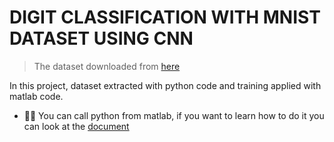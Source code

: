 # DIGIT CLASSIFICATION WITH MNIST DATASET USING CNN

> The dataset downloaded from [here](http://yann.lecun.com/exdb/mnist/)

In this project, dataset extracted with python code and training applied with matlab code.

* 🚀🌟 You can call python from matlab, if you want to learn how to do it  you can look at the [document](https://www.mathworks.com/help/matlab/call-python-libraries.html)

